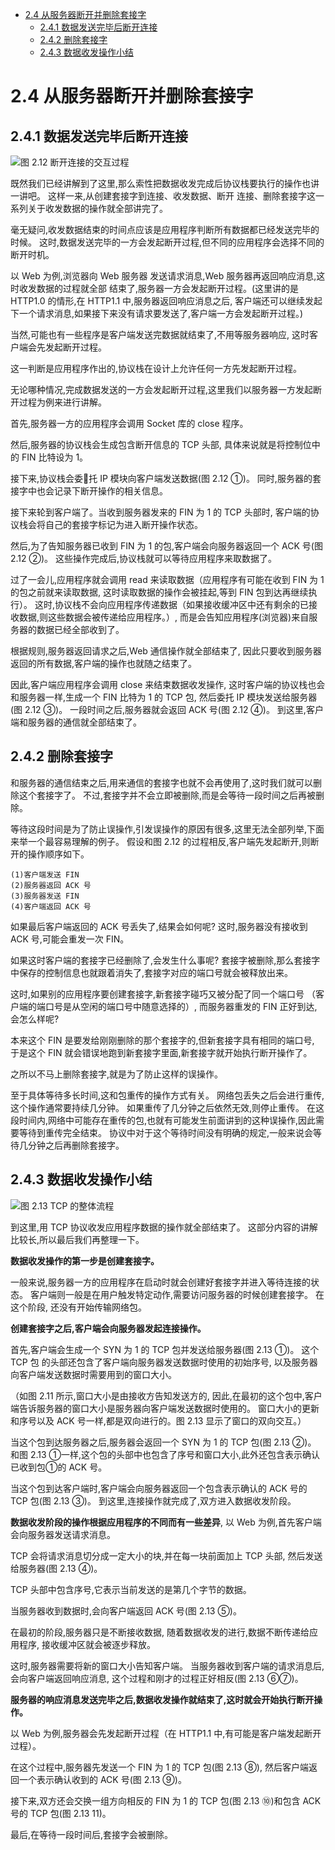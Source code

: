 
- [2.4 从服务器断开并删除套接字](#24-%E4%BB%8E%E6%9C%8D%E5%8A%A1%E5%99%A8%E6%96%AD%E5%BC%80%E5%B9%B6%E5%88%A0%E9%99%A4%E5%A5%97%E6%8E%A5%E5%AD%97)
    - [2.4.1 数据发送完毕后断开连接](#241-%E6%95%B0%E6%8D%AE%E5%8F%91%E9%80%81%E5%AE%8C%E6%AF%95%E5%90%8E%E6%96%AD%E5%BC%80%E8%BF%9E%E6%8E%A5)
    - [2.4.2 删除套接字](#242-%E5%88%A0%E9%99%A4%E5%A5%97%E6%8E%A5%E5%AD%97)
    - [2.4.3 数据收发操作小结](#243-%E6%95%B0%E6%8D%AE%E6%94%B6%E5%8F%91%E6%93%8D%E4%BD%9C%E5%B0%8F%E7%BB%93)

# 2.4 从服务器断开并删除套接字

## 2.4.1 数据发送完毕后断开连接

![图 2.12 断开连接的交互过程](images/2.12.png)

既然我们已经讲解到了这里,那么索性把数据收发完成后协议栈要执行的操作也讲一讲吧。
这样一来,从创建套接字到连接、收发数据、断开 连接、删除套接字这一系列关于收发数据的操作就全部讲完了。

毫无疑问,收发数据结束的时间点应该是应用程序判断所有数据都已经发送完毕的时候。
这时,数据发送完毕的一方会发起断开过程,但不同的应用程序会选择不同的断开时机。

以 Web 为例,浏览器向 Web 服务器 发送请求消息,Web 服务器再返回响应消息,这时收发数据的过程就全部 结束了,服务器一方会发起断开过程。(这里讲的是 HTTP1.0 的情形,在 HTTP1.1 中,服务器返回响应消息之后, 
客户端还可以继续发起下一个请求消息,如果接下来没有请求要发送了,客户端一方会发起断开过程。)

当然,可能也有一些程序是客户端发送完数据就结束了,不用等服务器响应,
这时客户端会先发起断开过程。

这一判断是应用程序作出的,协议栈在设计上允许任何一方先发起断开过程。

无论哪种情况,完成数据发送的一方会发起断开过程,这里我们以服务器一方发起断开过程为例来进行讲解。

首先,服务器一方的应用程序会调用 Socket 库的 close 程序。

然后,服务器的协议栈会生成包含断开信息的 TCP 头部,
具体来说就是将控制位中的 FIN 比特设为 1。

接下来,协议栈会委􏰀托 IP 模块向客户端发送数据(图 2.12 ①)。
同时,服务器的套接字中也会记录下断开操作的相关信息。

接下来轮到客户端了。当收到服务器发来的 FIN 为 1 的 TCP 头部时, 
客户端的协议栈会将自己的套接字标记为进入断开操作状态。

然后,为了告知服务器已收到 FIN 为 1 的包,客户端会向服务器返回一个 ACK 号(图 2.12 ②)。
这些操作完成后,协议栈就可以等待应用程序来取数据了。

过了一会儿,应用程序就会调用 read 来读取数据（应用程序有可能在收到 FIN 为 1 的包之前就来读取数据,
这时读取数据的操作会被挂起,等到 FIN 包到达再继续执行）。
这时,协议栈不会向应用程序传递数据（如果接收缓冲区中还有剩余的已接收数据,则这些数据会被传递给应用程序。）,
而是会告知应用程序(浏览器)来自服务器的数据已经全部收到了。

根据规则,服务器返回请求之后,Web 通信操作就全部结束了,
因此只要收到服务器返回的所有数据,客户端的操作也就随之结束了。

因此,客户端应用程序会调用 close 来结束数据收发操作,
这时客户端的协议栈也会和服务器一样,生成一个 FIN 比特为 1 的 TCP 包,
然后委托 IP 模块发送给服务器(图 2.12 ③)。
一段时间之后,服务器就会返回 ACK 号(图 2.12 ④)。
到这里,客户端和服务器的通信就全部结束了。

## 2.4.2 删除套接字

和服务器的通信结束之后,用来通信的套接字也就不会再使用了,这时我们就可以删除这个套接字了。
不过,套接字并不会立即被删除,而是会等待一段时间之后再被删除。

等待这段时间是为了防止误操作,引发误操作的原因有很多,这里无法全部列举,下面来举一个最容易理解的例子。
假设和图 2.12 的过程相反,客户端先发起断开,则断开的操作顺序如下。

    (1)客户端发送 FIN 
    (2)服务器返回 ACK 号 
    (3)服务器发送 FIN 
    (4)客户端返回 ACK 号

如果最后客户端返回的 ACK 号丢失了,结果会如何呢?
这时,服务器没有接收到 ACK 号,可能会重发一次 FIN。

如果这时客户端的套接字已经删除了,会发生什么事呢?
套接字被删除,那么套接字中保存的控制信息也就跟着消失了,套接字对应的端口号就会被释放出来。

这时,如果别的应用程序要创建套接字,新套接字碰巧又被分配了同一个端口号
（客户端的端口号是从空闲的端口号中随意选择的）,
而服务器重发的 FIN 正好到达,会怎么样呢?

本来这个 FIN 是要发给刚刚删除的那个套接字的,但新套接字具有相同的端口号,
于是这个 FIN 就会错误地跑到新套接字里面,新套接字就开始执行断开操作了。

之所以不马上删除套接字,就是为了防止这样的误操作。

至于具体等待多长时间,这和包重传的操作方式有关。
网络包丢失之后会进行重传,这个操作通常要持续几分钟。
如果重传了几分钟之后依然无效,则停止重传。
在这段时间内,网络中可能存在重传的包,也就有可能发生前面讲到的这种误操作,因此需要等待到重传完全结束。
协议中对于这个等待时间没有明确的规定,一般来说会等待几分钟之后再删除套接字。


## 2.4.3 数据收发操作小结

![图 2.13 TCP 的整体流程](images/2.13.png)

到这里,用 TCP 协议收发应用程序数据的操作就全部结束了。
这部分内容的讲解比较长,所以最后我们再整理一下。

**数据收发操作的第一步是创建套接字。**

一般来说,服务器一方的应用程序在启动时就会创建好套接字并进入等待连接的状态。
客户端则一般是在用户触发特定动作,需要访问服务器的时候创建套接字。
在这个阶段, 还没有开始传输网络包。

**创建套接字之后,客户端会向服务器发起连接操作。**

首先,客户端会生成一个 SYN 为 1 的 TCP 包并发送给服务器(图 2.13 ①)。
这个 TCP 包 的头部还包含了客户端向服务器发送数据时使用的初始序号,
以及服务器向客户端发送数据时需要用到的窗口大小。

（如图 2.11 所示,窗口大小是由接收方告知发送方的,
因此,在最初的这个包中,客户端告诉服务器的窗口大小是服务器向客户端发送数据时使用的。
窗口大小的更新和序号以及 ACK 号一样,都是双向进行的。图 2.13 显示了窗口的双向交互。）

当这个包到达服务器之后,服务器会返回一个 SYN 为 1 的 TCP 包(图 2.13 ②)。
和图 2.13 ①一样,这个包的头部中也包含了序号和窗口大小,此外还包含表示确认已收到包①的 ACK 号。

当这个包到达客户端时,客户端会向服务器返回一个包含表示确认的 ACK 号的 TCP 包(图 2.13 ③)。
到这里,连接操作就完成了,双方进入数据收发阶段。


**数据收发阶段的操作根据应用程序的不同而有一些差异**,
以 Web 为例,首先客户端会向服务器发送请求消息。

TCP 会将请求消息切分成一定大小的块,并在每一块前面加上 TCP 头部,
然后发送给服务器(图 2.13 ④)。

TCP 头部中包含序号,它表示当前发送的是第几个字节的数据。

当服务器收到数据时,会向客户端返回 ACK 号(图 2.13 ⑤)。

在最初的阶段,服务器只是不断接收数据,
随着数据收发的进行,数据不断传递给应用程序, 接收缓冲区就会被逐步释放。

这时,服务器需要将新的窗口大小告知客户端。
当服务器收到客户端的请求消息后,会向客户端返回响应消息,
这个过程和刚才的过程正好相反(图 2.13 ⑥⑦)。

**服务器的响应消息发送完毕之后,数据收发操作就结束了,这时就会开始执行断开操作。**

以 Web 为例,服务器会先发起断开过程（在 HTTP1.1 中,有可能是客户端发起断开过程）。

在这个过程中,服务器先发送一个 FIN 为 1 的 TCP 包(图 2.13 ⑧),
然后客户端返回一个表示确认收到的 ACK 号(图 2.13 ⑨)。

接下来,双方还会交换一组方向相反的 FIN 为 1 的 TCP 包(图 2.13 ⑩)和包含 ACK 号的 TCP 包(图 2.13 11)。

最后,在等待一段时间后,套接字会被删除。